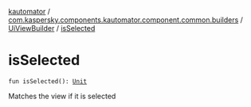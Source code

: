 [kautomator](../../index.md) / [com.kaspersky.components.kautomator.component.common.builders](../index.md) / [UiViewBuilder](index.md) / [isSelected](./is-selected.md)

# isSelected

`fun isSelected(): `[`Unit`](https://kotlinlang.org/api/latest/jvm/stdlib/kotlin/-unit/index.html)

Matches the view if it is selected

